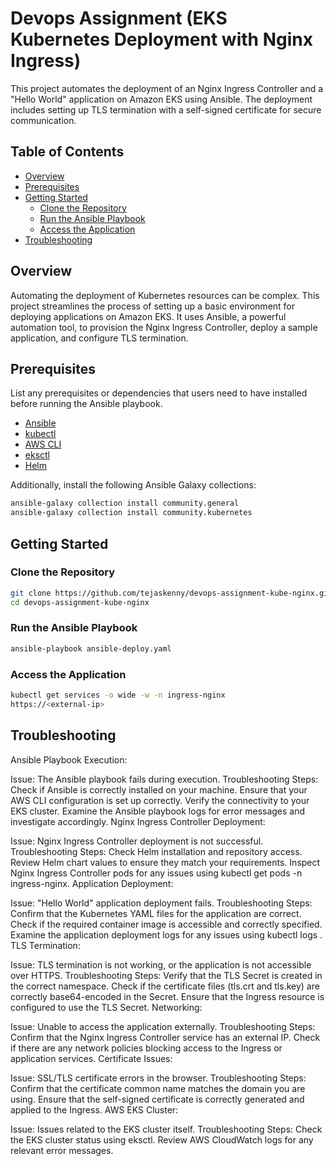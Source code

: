 
# Devops Assignment (EKS Kubernetes Deployment with Nginx Ingress)

This project automates the deployment of an Nginx Ingress Controller and a "Hello World" application on Amazon EKS using Ansible. The deployment includes setting up TLS termination with a self-signed certificate for secure communication.

## Table of Contents

- [Overview](#overview)
- [Prerequisites](#prerequisites)
- [Getting Started](#getting-started)
  - [Clone the Repository](#clone-the-repository)
  - [Run the Ansible Playbook](#run-the-ansible-playbook)
  - [Access the Application](#access-the-application)
- [Troubleshooting](#troubleshooting)


## Overview

Automating the deployment of Kubernetes resources can be complex. This project streamlines the process of setting up a basic environment for deploying applications on Amazon EKS. It uses Ansible, a powerful automation tool, to provision the Nginx Ingress Controller, deploy a sample application, and configure TLS termination.

## Prerequisites

List any prerequisites or dependencies that users need to have installed before running the Ansible playbook.

- [Ansible](https://www.ansible.com/)
- [kubectl](https://kubernetes.io/docs/tasks/tools/install-kubectl/)
- [AWS CLI](https://aws.amazon.com/cli/)
- [eksctl](https://eksctl.io/)
- [Helm](https://helm.sh/)



Additionally, install the following Ansible Galaxy collections:

```bash
ansible-galaxy collection install community.general
ansible-galaxy collection install community.kubernetes
```

## Getting Started

### Clone the Repository

```bash
git clone https://github.com/tejaskenny/devops-assignment-kube-nginx.git
cd devops-assignment-kube-nginx
```
### Run the Ansible Playbook
```bash
ansible-playbook ansible-deploy.yaml
```

### Access the Application
```bash
kubectl get services -o wide -w -n ingress-nginx
https://<external-ip>
```

## Troubleshooting

Ansible Playbook Execution:

Issue: The Ansible playbook fails during execution.
Troubleshooting Steps:
Check if Ansible is correctly installed on your machine.
Ensure that your AWS CLI configuration is set up correctly.
Verify the connectivity to your EKS cluster.
Examine the Ansible playbook logs for error messages and investigate accordingly.
Nginx Ingress Controller Deployment:

Issue: Nginx Ingress Controller deployment is not successful.
Troubleshooting Steps:
Check Helm installation and repository access.
Review Helm chart values to ensure they match your requirements.
Inspect Nginx Ingress Controller pods for any issues using kubectl get pods -n ingress-nginx.
Application Deployment:

Issue: "Hello World" application deployment fails.
Troubleshooting Steps:
Confirm that the Kubernetes YAML files for the application are correct.
Check if the required container image is accessible and correctly specified.
Examine the application deployment logs for any issues using kubectl logs <pod-name>.
TLS Termination:

Issue: TLS termination is not working, or the application is not accessible over HTTPS.
Troubleshooting Steps:
Verify that the TLS Secret is created in the correct namespace.
Check if the certificate files (tls.crt and tls.key) are correctly base64-encoded in the Secret.
Ensure that the Ingress resource is configured to use the TLS Secret.
Networking:

Issue: Unable to access the application externally.
Troubleshooting Steps:
Confirm that the Nginx Ingress Controller service has an external IP.
Check if there are any network policies blocking access to the Ingress or application services.
Certificate Issues:

Issue: SSL/TLS certificate errors in the browser.
Troubleshooting Steps:
Confirm that the certificate common name matches the domain you are using.
Ensure that the self-signed certificate is correctly generated and applied to the Ingress.
AWS EKS Cluster:

Issue: Issues related to the EKS cluster itself.
Troubleshooting Steps:
Check the EKS cluster status using eksctl.
Review AWS CloudWatch logs for any relevant error messages.
